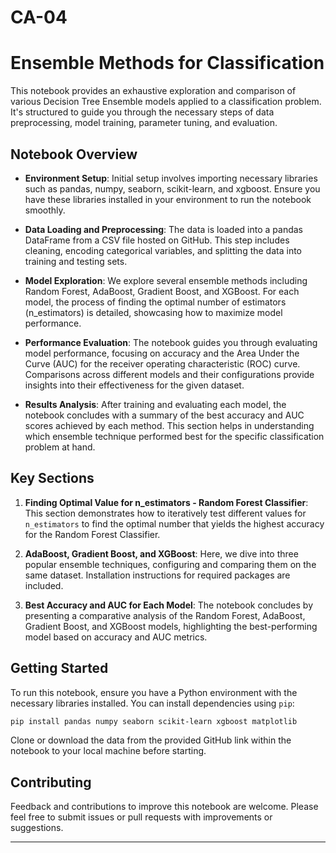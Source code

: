 # CA-04


# Ensemble Methods for Classification

This notebook provides an exhaustive exploration and comparison of various Decision Tree Ensemble models applied to a classification problem. It's structured to guide you through the necessary steps of data preprocessing, model training, parameter tuning, and evaluation.

## Notebook Overview

- **Environment Setup**: Initial setup involves importing necessary libraries such as pandas, numpy, seaborn, scikit-learn, and xgboost. Ensure you have these libraries installed in your environment to run the notebook smoothly.

- **Data Loading and Preprocessing**: The data is loaded into a pandas DataFrame from a CSV file hosted on GitHub. This step includes cleaning, encoding categorical variables, and splitting the data into training and testing sets.

- **Model Exploration**: We explore several ensemble methods including Random Forest, AdaBoost, Gradient Boost, and XGBoost. For each model, the process of finding the optimal number of estimators (n_estimators) is detailed, showcasing how to maximize model performance.

- **Performance Evaluation**: The notebook guides you through evaluating model performance, focusing on accuracy and the Area Under the Curve (AUC) for the receiver operating characteristic (ROC) curve. Comparisons across different models and their configurations provide insights into their effectiveness for the given dataset.

- **Results Analysis**: After training and evaluating each model, the notebook concludes with a summary of the best accuracy and AUC scores achieved by each method. This section helps in understanding which ensemble technique performed best for the specific classification problem at hand.

## Key Sections

1. **Finding Optimal Value for n_estimators - Random Forest Classifier**: This section demonstrates how to iteratively test different values for `n_estimators` to find the optimal number that yields the highest accuracy for the Random Forest Classifier.

2. **AdaBoost, Gradient Boost, and XGBoost**: Here, we dive into three popular ensemble techniques, configuring and comparing them on the same dataset. Installation instructions for required packages are included.

3. **Best Accuracy and AUC for Each Model**: The notebook concludes by presenting a comparative analysis of the Random Forest, AdaBoost, Gradient Boost, and XGBoost models, highlighting the best-performing model based on accuracy and AUC metrics.

## Getting Started

To run this notebook, ensure you have a Python environment with the necessary libraries installed. You can install dependencies using `pip`:

```bash
pip install pandas numpy seaborn scikit-learn xgboost matplotlib
```

Clone or download the data from the provided GitHub link within the notebook to your local machine before starting.

## Contributing

Feedback and contributions to improve this notebook are welcome. Please feel free to submit issues or pull requests with improvements or suggestions.

---
